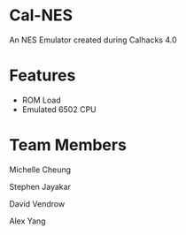 # Cal-NES
An NES Emulator created during Calhacks 4.0

# Features
- ROM Load
- Emulated 6502 CPU

# Team Members

Michelle Cheung

Stephen Jayakar

David Vendrow

Alex Yang

